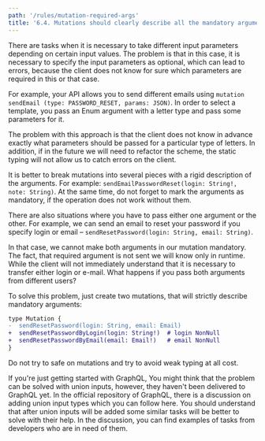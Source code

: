 ```yaml
---
path: '/rules/mutation-required-args'
title: '6.4. Mutations should clearly describe all the mandatory arguments, there should be no options either-either.'
---
```


There are tasks when it is necessary to take different input parameters depending on certain input values. The problem is that in this case, it is necessary to specify the input parameters as optional, which can lead to errors, because the client does not know for sure which parameters are required in this or that case.

For example, your API allows you to send different emails using `mutation sendEmail (type: PASSWORD_RESET, params: JSON)`. In order to select a template, you pass an Enum argument with a letter type and pass some parameters for it.

The problem with this approach is that the client does not know in advance exactly what parameters should be passed for a particular type of letters. In addition, if in the future we will need to refactor the scheme, the static typing will not allow us to catch errors on the client.

It is better to break mutations into several pieces with a rigid description of the arguments. For example: `sendEmailPasswordReset(login: String!, note: String)`. At the same time, do not forget to mark the arguments as mandatory, if the operation does not work without them.

There are also situations where you have to pass either one argument or the other. For example, we can send an email to reset your password if you specify login or email – `sendResetPassword(login: String, email: String)`.

In that case, we cannot make both arguments in our mutation mandatory. The fact, that required argument is not sent we will know only in runtime. While the client will not immediately understand that it is necessary to transfer either login or e-mail. What happens if you pass both arguments from different users?

To solve this problem, just create two mutations, that will strictly describe mandatory arguments:

```diff
type Mutation {
-  sendResetPassword(login: String, email: Email)
+  sendResetPasswordByLogin(login: String!)  # login NonNull
+  sendResetPasswordByEmail(email: Email!)   # email NonNull
}
```

Do not try to safe on mutations and try to avoid weak typing at all cost.

If you're just getting started with GraphQL, You might think that the problem can be solved with union inputs, however, they haven't been delivered to GraphQL yet. In the official repository of GraphQL, there is a discussion on adding union input types which you can follow here. You should understand that after union inputs will be added some similar tasks will be better to solve with their help. In the discussion, you can find examples of tasks from developers who are in need of them.
